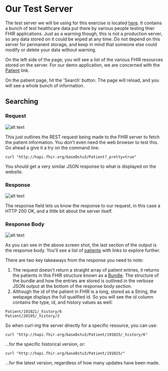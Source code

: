 # Our Test Server

The test server we will be using for this exercise is located [here](http://hapi.fhir.org/home?serverId=home_21). It contains a bunch of test healthcare data put there by various people testing thier FHIR applications. Just as a warning though, this is not a production server, so any data stored on it could be wiped at any time. Do not depend on this server for permanent storage, and keep in mind that someone else could modify or delete your data without warning.

On the left side of the page, you will see a list of the various FHIR resources stored on the server. For our demo application, we are concerned with the [Patient](http://hapi.fhir.org/resource?serverId=home_21&pretty=true&_summary=&resource=Patient) link.

On the patient page, hit the 'Search' button. The page will reload, and you will see a whole bunch of information.

## Searching

### Request

![alt text][request]

This just outlines the REST request being made to the FHIR server to fetch the patient information. You don't even need the web browser to test this. Go ahead a give it a try on the command line.

```
curl "http://hapi.fhir.org/baseDstu3/Patient?_pretty=true"
```

You should get a very similar JSON response to what is displayed on the website.

### Response

![alt text][response]

The response field lets us know the response to our request, in this case a HTTP 200 OK, and a little bit about the server itself.

### Response Body

![alt text][body]

As you can see in the above screen shot, the last section of the output is the response body. You'll see a list of [patients](https://www.hl7.org/fhir/patient.html) with links to explore further.

There are two key takeaways from the response you need to note:

1. The request doesn't return a straight array of patient entries, it returns the patients in this FHIR structure known as a [Bundle](https://www.hl7.org/fhir/bundle.html). The structure of the bundle and how the entries are stored is outlined in the verbose JSON output at the bottom of the response body section.
2. Although the id of the patient in FHIR is a long, stored as a String, the webpage displays the full qualified id. So you will see the id column contains the type, id, and history values as well:

```
Patient/191021/_history/6
Patient/20195/_history/2
```

So when curl-ing the server directly for a specific resource, you can use:

```
curl "http://hapi.fhir.org/baseDstu3/Patient/191025/_history/6"
```

...for the specific historical version, or:

```
curl "http://hapi.fhir.org/baseDstu3/Patient/191025/"
```

...for the latest version, regardless of how many updates have been made.

[request]: request.png
[response]: response.png
[body]: body.png
